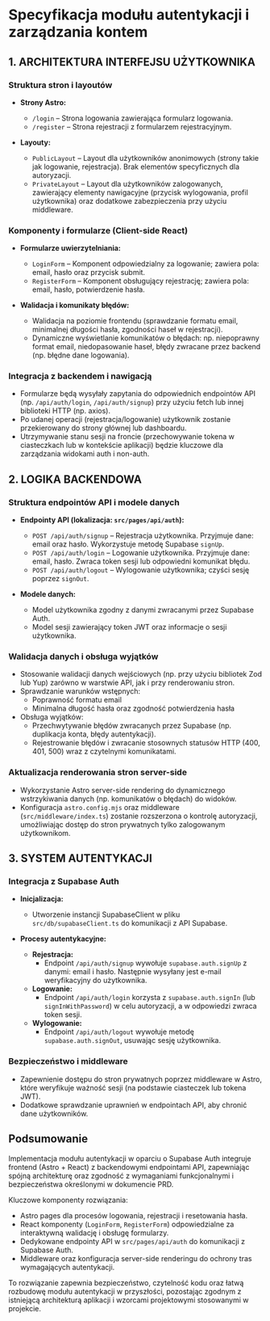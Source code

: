 # Specyfikacja modułu autentykacji i zarządzania kontem

## 1. ARCHITEKTURA INTERFEJSU UŻYTKOWNIKA

### Struktura stron i layoutów

- **Strony Astro:**

  - `/login` – Strona logowania zawierająca formularz logowania.
  - `/register` – Strona rejestracji z formularzem rejestracyjnym.

- **Layouty:**
  - `PublicLayout` – Layout dla użytkowników anonimowych (strony takie jak logowanie, rejestracja). Brak elementów specyficznych dla autoryzacji.
  - `PrivateLayout` – Layout dla użytkowników zalogowanych, zawierający elementy nawigacyjne (przycisk wylogowania, profil użytkownika) oraz dodatkowe zabezpieczenia przy użyciu middleware.

### Komponenty i formularze (Client-side React)

- **Formularze uwierzytelniania:**

  - `LoginForm` – Komponent odpowiedzialny za logowanie; zawiera pola: email, hasło oraz przycisk submit.
  - `RegisterForm` – Komponent obsługujący rejestrację; zawiera pola: email, hasło, potwierdzenie hasła.
  

- **Walidacja i komunikaty błędów:**
  - Walidacja na poziomie frontendu (sprawdzanie formatu email, minimalnej długości hasła, zgodności haseł w rejestracji).
  - Dynamiczne wyświetlanie komunikatów o błędach: np. niepoprawny format email, niedopasowanie haseł, błędy zwracane przez backend (np. błędne dane logowania).

### Integracja z backendem i nawigacją

- Formularze będą wysyłały zapytania do odpowiednich endpointów API (np. `/api/auth/login`, `/api/auth/signup`) przy użyciu fetch lub innej biblioteki HTTP (np. axios).
- Po udanej operacji (rejestracja/logowanie) użytkownik zostanie przekierowany do strony głównej lub dashboardu.
- Utrzymywanie stanu sesji na froncie (przechowywanie tokena w ciasteczkach lub w kontekście aplikacji) będzie kluczowe dla zarządzania widokami auth i non-auth.

## 2. LOGIKA BACKENDOWA

### Struktura endpointów API i modele danych

- **Endpointy API (lokalizacja: `src/pages/api/auth`):**

  - `POST /api/auth/signup` – Rejestracja użytkownika. Przyjmuje dane: email oraz hasło. Wykorzystuje metodę Supabase `signUp`.
  - `POST /api/auth/login` – Logowanie użytkownika. Przyjmuje dane: email, hasło. Zwraca token sesji lub odpowiedni komunikat błędu.
  - `POST /api/auth/logout` – Wylogowanie użytkownika; czyści sesję poprzez `signOut`.
 

- **Modele danych:**
  - Model użytkownika zgodny z danymi zwracanymi przez Supabase Auth.
  - Model sesji zawierający token JWT oraz informacje o sesji użytkownika.

### Walidacja danych i obsługa wyjątków

- Stosowanie walidacji danych wejściowych (np. przy użyciu bibliotek Zod lub Yup) zarówno w warstwie API, jak i przy renderowaniu stron.
- Sprawdzanie warunków wstępnych:
  - Poprawność formatu email
  - Minimalna długość hasła oraz zgodność potwierdzenia hasła
- Obsługa wyjątków:
  - Przechwytywanie błędów zwracanych przez Supabase (np. duplikacja konta, błędy autentykacji).
  - Rejestrowanie błędów i zwracanie stosownych statusów HTTP (400, 401, 500) wraz z czytelnymi komunikatami.

### Aktualizacja renderowania stron server-side

- Wykorzystanie Astro server-side rendering do dynamicznego wstrzykiwania danych (np. komunikatów o błędach) do widoków.
- Konfiguracja `astro.config.mjs` oraz middleware (`src/middleware/index.ts`) zostanie rozszerzona o kontrolę autoryzacji, umożliwiając dostęp do stron prywatnych tylko zalogowanym użytkownikom.

## 3. SYSTEM AUTENTYKACJI

### Integracja z Supabase Auth

- **Inicjalizacja:**

  - Utworzenie instancji SupabaseClient w pliku `src/db/supabaseClient.ts` do komunikacji z API Supabase.

- **Procesy autentykacyjne:**
  - **Rejestracja:**
    - Endpoint `/api/auth/signup` wywołuje `supabase.auth.signUp` z danymi: email i hasło. Następnie wysyłany jest e-mail weryfikacyjny do użytkownika.
  - **Logowanie:**
    - Endpoint `/api/auth/login` korzysta z `supabase.auth.signIn` (lub `signInWithPassword`) w celu autoryzacji, a w odpowiedzi zwraca token sesji.
  - **Wylogowanie:**
    - Endpoint `/api/auth/logout` wywołuje metodę `supabase.auth.signOut`, usuwając sesję użytkownika.
  

### Bezpieczeństwo i middleware

- Zapewnienie dostępu do stron prywatnych poprzez middleware w Astro, które weryfikuje ważność sesji (na podstawie ciasteczek lub tokena JWT).
- Dodatkowe sprawdzanie uprawnień w endpointach API, aby chronić dane użytkowników.

## Podsumowanie

Implementacja modułu autentykacji w oparciu o Supabase Auth integruje frontend (Astro + React) z backendowymi endpointami API, zapewniając spójną architekturę oraz zgodność z wymaganiami funkcjonalnymi i bezpieczeństwa określonymi w dokumencie PRD.

Kluczowe komponenty rozwiązania:

- Astro pages dla procesów logowania, rejestracji i resetowania hasła.
- React komponenty (`LoginForm`, `RegisterForm`) odpowiedzialne za interaktywną walidację i obsługę formularzy.
- Dedykowane endpointy API w `src/pages/api/auth` do komunikacji z Supabase Auth.
- Middleware oraz konfiguracja server-side renderingu do ochrony tras wymagających autentykacji.

To rozwiązanie zapewnia bezpieczeństwo, czytelność kodu oraz łatwą rozbudowę modułu autentykacji w przyszłości, pozostając zgodnym z istniejącą architekturą aplikacji i wzorcami projektowymi stosowanymi w projekcie.
